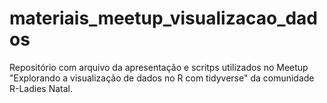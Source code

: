 # materiais_meetup_visualizacao_dados
Repositório com arquivo da apresentação e scritps utilizados no Meetup "Explorando a visualização de dados no R com tidyverse" da comunidade R-Ladies Natal.
